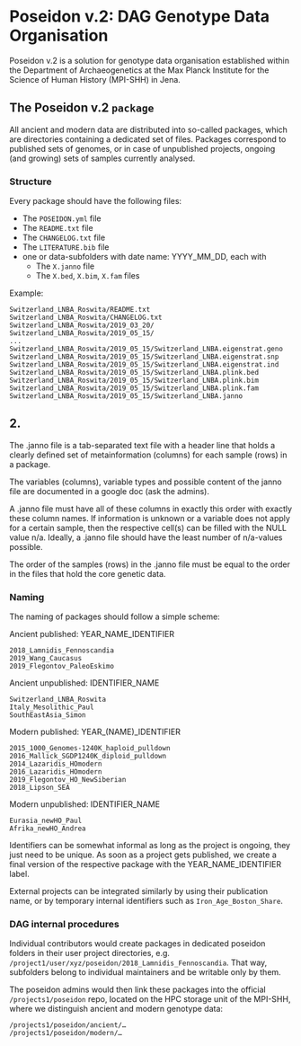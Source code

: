 # Poseidon v.2: DAG Genotype Data Organisation

Poseidon v.2 is a solution for genotype data organisation established within the Department of Archaeogenetics at the Max Planck Institute for the Science of Human History (MPI-SHH) in Jena. 

## The Poseidon v.2 `package`

All ancient and modern data are distributed into so-called packages, which are directories containing a dedicated set of files. Packages correspond to published sets of genomes, or in case of unpublished projects, ongoing (and growing) sets of samples currently analysed.

### Structure

Every package should have the following files: 

- The `POSEIDON.yml` file
- The `README.txt` file
- The `CHANGELOG.txt` file
- The `LITERATURE.bib` file
- one or data-subfolders with date name: YYYY_MM_DD, each with
  - The `X.janno` file
  - The `X.bed`, `X.bim`, `X.fam` files

Example:

```
Switzerland_LNBA_Roswita/README.txt
Switzerland_LNBA_Roswita/CHANGELOG.txt
Switzerland_LNBA_Roswita/2019_03_20/
Switzerland_LNBA_Roswita/2019_05_15/  
...  
Switzerland_LNBA_Roswita/2019_05_15/Switzerland_LNBA.eigenstrat.geno
Switzerland_LNBA_Roswita/2019_05_15/Switzerland_LNBA.eigenstrat.snp
Switzerland_LNBA_Roswita/2019_05_15/Switzerland_LNBA.eigenstrat.ind
Switzerland_LNBA_Roswita/2019_05_15/Switzerland_LNBA.plink.bed
Switzerland_LNBA_Roswita/2019_05_15/Switzerland_LNBA.plink.bim
Switzerland_LNBA_Roswita/2019_05_15/Switzerland_LNBA.plink.fam
Switzerland_LNBA_Roswita/2019_05_15/Switzerland_LNBA.janno
```

## 2. 

The .janno file is a tab-separated text file with a header line that holds a clearly defined set of metainformation (columns) for each sample (rows) in a package. 

The variables (columns), variable types and possible content of the janno file are documented in a google doc (ask the admins).

A .janno file must have all of these columns in exactly this order with exactly these column names. If information is unknown or a variable does not apply for a certain sample, then the respective cell(s) can be filled with the NULL value n/a. Ideally, a .janno file should have the least number of n/a-values possible.

The order of the samples (rows) in the .janno file must be equal to the order in the files that hold the core genetic data.

### Naming

The naming of packages should follow a simple scheme:

Ancient published: YEAR_NAME_IDENTIFIER

```
2018_Lamnidis_Fennoscandia  
2019_Wang_Caucasus  
2019_Flegontov_PaleoEskimo  
```

Ancient unpublished: IDENTIFIER_NAME

```
Switzerland_LNBA_Roswita  
Italy_Mesolithic_Paul  
SouthEastAsia_Simon  
```

Modern published: YEAR_(NAME)_IDENTIFIER

```
2015_1000_Genomes-1240K_haploid_pulldown
2016_Mallick_SGDP1240K_diploid_pulldown
2014_Lazaridis_HOmodern
2016_Lazaridis_HOmodern
2019_Flegontov_HO_NewSiberian
2018_Lipson_SEA
```

Modern unpublished: IDENTIFIER_NAME

```
Eurasia_newHO_Paul
Afrika_newHO_Andrea
```

Identifiers can be somewhat informal as long as the project is ongoing, they just need to be unique. As soon as a project gets published, we create a final version of the respective package with the YEAR_NAME_IDENTIFIER label.

External projects can be integrated similarly by using their publication name, or by temporary internal identifiers such as `Iron_Age_Boston_Share`.

### DAG internal procedures

Individual contributors would create packages in dedicated poseidon folders in their user project directories, e.g. `/project1/user/xyz/poseidon/2018_Lamnidis_Fennoscandia`. That way, subfolders belong to individual maintainers and be writable only by them. 

The poseidon admins would then link these packages into the official `/projects1/poseidon` repo, located on the HPC storage unit of the MPI-SHH, where we distinguish ancient and modern genotype data:

```
/projects1/poseidon/ancient/…  
/projects1/poseidon/modern/…
```

